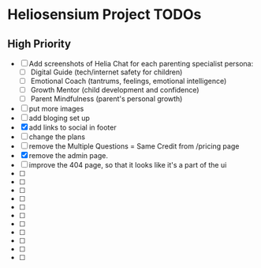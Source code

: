 # Heliosensium Project TODOs

## High Priority

- [ ] Add screenshots of Helia Chat for each parenting specialist persona:
  - [ ] Digital Guide (tech/internet safety for children)
  - [ ] Emotional Coach (tantrums, feelings, emotional intelligence)
  - [ ] Growth Mentor (child development and confidence)
  - [ ] Parent Mindfulness (parent's personal growth)
- [ ] put more images 
- [ ] add bloging set up 
- [x] add links to social in footer 
- [ ] change the plans 
- [ ] remove the Multiple Questions = Same Credit from /pricing page 
- [x] remove the admin page.
- [ ] improve the 404 page, so that it looks like it's a part of the ui 
- [ ] 
- [ ] 
- [ ] 
- [ ] 
- [ ] 
- [ ] 
- [ ] 
- [ ] 
- [ ] 
- [ ] 
- [ ]
